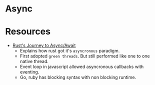 # Async




# Resources
- [Rust's Journey to Async/Await](https://www.youtube.com/watch?v=lJ3NC-R3gSI)
    - Explains how rust got it's `asyncronous` paradigm.
    - First adopted `green threads`. But still performed like one to one native thread.
    - Event loop in javascript allowed asyncronous callbacks with eventing.
    - Go, ruby has blocking syntax with non blocking runtime.
    